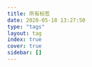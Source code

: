 ```yaml
---
title: 所有标签
date: 2020-05-18 13:27:50
type: "tags"
layout: tag
index: true
cover: true
sidebar: []
---
```

